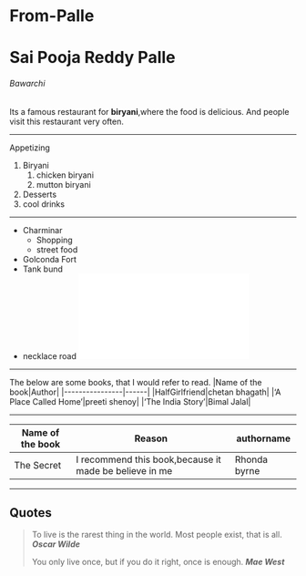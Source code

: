 # From-Palle
# Sai Pooja Reddy Palle
###### Bawarchi 
Its a famous restaurant for **biryani**,where the food is delicious.
And people visit this restaurant very often.

-----
Appetizing
1. Biryani
    1. chicken biryani
    2. mutton biryani
2. Desserts
3. cool drinks

--------
* Charminar
    * Shopping
    * street food
* Golconda Fort
* Tank bund
* necklace road
![My info](MyMedia.md)


------------
The below are some books, that I would refer to read.
|Name of the book|Author|
|----------------|------|
|HalfGirlfriend|chetan bhagath|
|‘A Place Called Home’|preeti shenoy|
|‘The India Story’|Bimal Jalal|

------
|Name of the book|Reason|authorname|
|---------------|--------|----------|
|The Secret|I recommend this book,because it made be believe in me|Rhonda byrne|

---------------------
## Quotes ##

> To live is the rarest thing in the world. Most people exist, that is all.
> ***Oscar Wilde***
>
> You only live once, but if you do it right, once is enough.
> ***Mae West***


